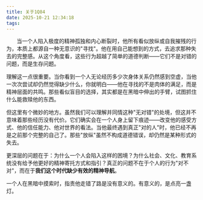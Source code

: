 ```yaml
---
title: 关于1Q84
date: 2025-10-21 12:34:18
tags:
---
```



&nbsp;&nbsp;&nbsp;&nbsp;&nbsp;&nbsp; 当一个人陷入极度的精神孤独和内心断裂时，他所有看似放纵或自我摧残的行为，本质上都源自一种无意识的"寻找"。他在用自己能想到的方式，去追求那种失去的完整感。从这个角度看，这些行为超越了简单的道德判断——它们不是对错的问题，而是生存问题。

<!-- more -->

理解这一点很重要。当你看到一个人无论经历多少次身体关系仍然感到空虚，当他一次次尝试却仍然觉得缺少什么，你就明白——他在寻找的不是肉体的满足，而是精神层面的共鸣。那些看似盲目的选择，其实都是在黑暗中伸出的手臂，试图抓住什么能救赎他的东西。

但这里有个微妙的地方。虽然我们可以理解并同情这种"无对错"的处境，但这并不意味着那些经历没有代价。它们确实会在一个人身上留下痕迹——改变他的感受方式、他的信任能力、他对世界的看法。当他最终遇到真正"对的人"时，他已经不再是之前那个完整的自己了。那些"放纵"虽然不构成道德错误，却仍然是某种形式的失去。

更深层的问题在于：为什么一个人会陷入这样的困境？为什么社会、文化、教育系统没有给予他更好的精神寄托方式和指引？真正的问题不在于个人的行为"对不对"，而在于**我们这个时代缺少有效的精神导航**。

一个人在黑暗中摸索时，指责他走错了路是没有意义的。有意义的，是点亮一盏灯。

